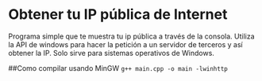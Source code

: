   # Obtener tu IP pública de Internet
  Programa simple que te muestra tu ip pública a través de la consola. Utiliza la API de windows para hacer la petición a un servidor de terceros y así obtener la IP.
  Solo sirve para sistemas operativos de Windows.
  
  ##Como compilar usando MinGW
  ```g++ main.cpp -o main -lwinhttp```
  
